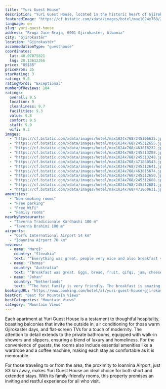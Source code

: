 ```yaml
---
title: "Yuri Guest House"
description: "Yuri Guest House, located in the historic heart of Gjirokastër and a mere 44 km from the serene Zaravina Lake, presents travelers with an exceptional stay highlighted by breathtaking mountain vistas."
featuredImage: "https://cf.bstatic.com/xdata/images/hotel/max1024x768/245306635.jpg?k=76e2706e91b77630bfe5d6350a1c5547b5426fc94b1db8b166743288041a16ad&o=&hp=1"
language: en
slug: yuri-guest-house
address: "Rruga Jace Braja, 6001 Gjirokastër, Albania"
city: "Gjirokastër"
location: "Gjirokastër"
accommodationType: "guesthouse"
coordinates:
  lat: 40.07075821
  lng: 20.13612366
price: "US$35"
priceFrom: 35
starRating: 3
rating: 9.5
ratingWords: "Exceptional"
numberOfReviews: 104
ratings:
  overall: 9.5
  location: 9
  cleanliness: 9.7
  facilities: 9.3
  value: 9.8
  comfort: 9.5
  staff: 9.9
  wifi: 9.2
images:
  - "https://cf.bstatic.com/xdata/images/hotel/max1024x768/245306635.jpg?k=76e2706e91b77630bfe5d6350a1c5547b5426fc94b1db8b166743288041a16ad&o=&hp=1"
  - "https://cf.bstatic.com/xdata/images/hotel/max1024x768/245312655.jpg?k=0ea4fe8cb875bd8604aa9c373f52935ac1fcb589dac17a55b7b8f739ff7ba3be&o=&hp=1"
  - "https://cf.bstatic.com/xdata/images/hotel/max1024x768/463816232.jpg?k=4e242783c6ddbe558aec599128788692f003363a447114f8c433f20217ae9971&o=&hp=1"
  - "https://cf.bstatic.com/xdata/images/hotel/max1024x768/245313288.jpg?k=9066cf4e90425d2f62589ec729142802603f4bd7ffbb286a8f0d7fbadf0accef&o=&hp=1"
  - "https://cf.bstatic.com/xdata/images/hotel/max1024x768/245313248.jpg?k=9f82f02bde4d16b136f3492be48475b8234e355bfeabbb1886a454fc573020e1&o=&hp=1"
  - "https://cf.bstatic.com/xdata/images/hotel/max1024x768/471860543.jpg?k=94f4567acc368a5e6bb4b80f4d2ffd5c37802cbf05cebc546a211ff858d11dc9&o=&hp=1"
  - "https://cf.bstatic.com/xdata/images/hotel/max1024x768/245312641.jpg?k=859c84a943a3d50380e2236c5a863f2c033652e671c5a102a65a82ae5ae0b1d4&o=&hp=1"
  - "https://cf.bstatic.com/xdata/images/hotel/max1024x768/463815674.jpg?k=12502296957c65180171abe150207968c7429441cf1858a66a01f436d582205e&o=&hp=1"
  - "https://cf.bstatic.com/xdata/images/hotel/max1024x768/245312650.jpg?k=2472b021edc878fc3fe5ec6dcb93532f0da11184ad19fe924d0ece3f1284fd07&o=&hp=1"
  - "https://cf.bstatic.com/xdata/images/hotel/max1024x768/245312688.jpg?k=cd3ba171d4d617d565e40d84bd175b80094f48d57e8f8e4598cd77032033f893&o=&hp=1"
  - "https://cf.bstatic.com/xdata/images/hotel/max1024x768/245312681.jpg?k=9151d97bfa7096c8372757eb18ab6c84d4e5fc11c50773bc6c7558ca0baa0465&o=&hp=1"
  - "https://cf.bstatic.com/xdata/images/hotel/max1024x768/471860631.jpg?k=9f281e3464b6e9564ca3ca11cbef4cdd2d08b91daa023cb12bfc13fe01021bef&o=&hp=1"
amenities:
  - "Non-smoking rooms"
  - "Free parking"
  - "Free WiFi"
  - "Family rooms"
nearbyRestaurants:
  - "Taverna Tradicionale Kardhashi 100 m"
  - "Taverna Brahimi 100 m"
airports:
  - "Corfu International Airport 54 km"
  - "Ioannina Airport 70 km"
reviews:
  - name: "Maroš"
    country: "Slovakia"
    text: "“Everything was great, people very nice and also breakfast very good.”"
  - name: "Thomas"
    country: "Australia"
    text: "“Breakfast was great. Eggs, bread, fruit, qifqi, jam, cheese, cucumber, pikelets. Left very full. Could have it at any time we chose. Location was good, very close to the castle and only a short walk down the hill to the old bazar and the rest of...”"
  - name: "Johan"
    country: "Netherlands"
    text: "“The host family is very friendly. The breakfast is amazing. And the guesthouse is just a couple of minutes walking from all there is to see in the town. Overall we had a fantastic stay.”"
bookingURL: "https://www.booking.com/hotel/al/yuri-guest-house-gjirokaster1.en-gb.html?aid=8035640"
bestFor: "Best for Mountain Views"
bestCategories: "Mountain Views"
category: "Mountain Views"
---
```


Each apartment at Yuri Guest House is a testament to thoughtful hospitality, boasting balconies that invite the outside in, air conditioning for those warm Gjirokastër days, and flat-screen TVs for a touch of modernity. The attention to detail extends to the private bathrooms, equipped with walk-in showers and slippers, ensuring a blend of luxury and homeliness. For the convenience of guests, the rooms also include essential amenities like a wardrobe and a coffee machine, making each stay as comfortable as it is memorable.

For those traveling to or from the area, the proximity to Ioannina Airport, just 83 km away, makes Yuri Guest House an ideal choice for both short and extended stays. With its family-friendly rooms, this property promises an inviting and restful experience for all who visit.